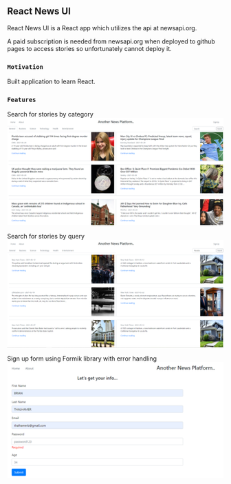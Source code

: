## React News UI

React News UI is a React app which utilizes the api at newsapi.org. 

A paid subscription is needed from newsapi.org when deployed to github pages to access stories so unfortunately cannot deploy it.

### `Motivation`

Built application to learn React.  

### `Features`

Search for stories by category
![Alt text](./read_me_images/category.PNG?raw=true)

Search for stories by query
![Alt text](./read_me_images/search.PNG?raw=true)

Sign up form using Formik library with error handling
![Alt text](./read_me_images/signup.PNG?raw=true )
